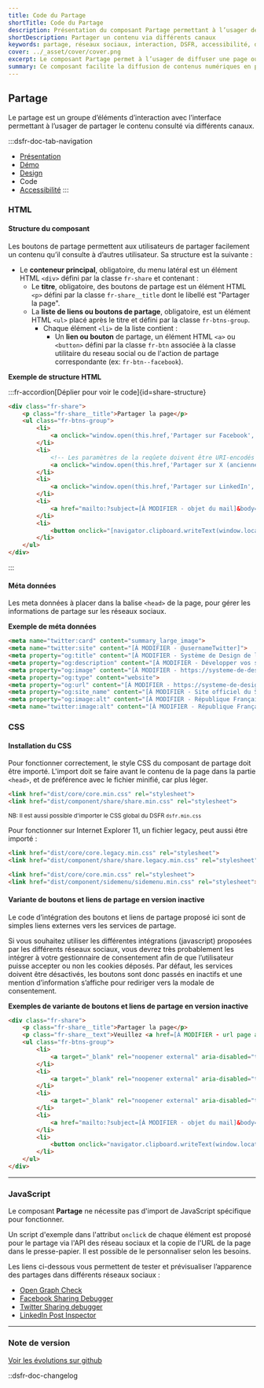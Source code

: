 ```yaml
---
title: Code du Partage
shortTitle: Code du Partage
description: Présentation du composant Partage permettant à l’usager de diffuser un contenu via les réseaux sociaux, un email ou un lien direct.
shortDescription: Partager un contenu via différents canaux
keywords: partage, réseaux sociaux, interaction, DSFR, accessibilité, design système, bouton, lien
cover: ../_asset/cover/cover.png
excerpt: Le composant Partage permet à l’usager de diffuser une page ou un contenu en quelques clics à travers plusieurs canaux comme les réseaux sociaux, l’email ou un lien copié.
summary: Ce composant facilite la diffusion de contenus numériques en permettant aux usagers de partager une page via des boutons accessibles et adaptés à chaque canal. Il garantit une intégration cohérente avec les règles d’accessibilité, une présentation compacte et une compatibilité avec les outils de gestion du consentement pour les services tiers.
---
```


## Partage

Le partage est un groupe d’éléments d’interaction avec l’interface permettant à l’usager de partager le contenu consulté via différents canaux.

:::dsfr-doc-tab-navigation
- [Présentation](../index.md)
- [Démo](../demo/index.md)
- [Design](../design/index.md)
- Code
- [Accessibilité](../accessibility/index.md)
:::

### HTML

#### Structure du composant

Les boutons de partage permettent aux utilisateurs de partager facilement un contenu qu’il consulte à d’autres utilisateur.
Sa structure est la suivante :

- Le **conteneur principal**, obligatoire, du menu latéral est un élément HTML `<div>` défini par la classe `fr-share` et contenant :
    - Le **titre**, obligatoire, des boutons de partage est un élément HTML `<p>` défini par la classe `fr-share__title` dont le libellé est "Partager la page".
    - La **liste de liens ou boutons de partage**, obligatoire, est un élément HTML `<ul>` placé après le titre et défini par la classe `fr-btns-group`.
        - Chaque élément `<li>` de la liste contient :
            - Un **lien ou bouton** de partage, un élément HTML `<a>` ou `<button>` défini par la classe `fr-btn` associée à la classe utilitaire du reseau social ou de l'action de partage correspondante (ex: `fr-btn--facebook`).

**Exemple de structure HTML**

:::fr-accordion[Déplier pour voir le code]{id=share-structure}

```HTML
<div class="fr-share">
    <p class="fr-share__title">Partager la page</p>
    <ul class="fr-btns-group">
        <li>
            <a onclick="window.open(this.href,'Partager sur Facebook','toolbar=no,location=yes,status=no,menubar=no,scrollbars=yes,resizable=yes,width=600,height=450'); event.preventDefault();" href="https://www.facebook.com/sharer.php?u=[À MODIFIER - url de la page]" target="_blank" rel="noopener external" class="fr-btn--facebook fr-btn">Partager sur Facebook</a>
        </li>
        <li>
            <!-- Les paramètres de la reqûete doivent être URI-encodés (ex: encodeURIComponent() en js) -->
            <a onclick="window.open(this.href,'Partager sur X (anciennement Twitter)','toolbar=no,location=yes,status=no,menubar=no,scrollbars=yes,resizable=yes,width=600,height=420'); event.preventDefault();" href="https://twitter.com/intent/tweet?url=[À MODIFIER - url de la page]&text=[À MODIFIER - titre ou texte descriptif de la page]&via=[À MODIFIER - via]&hashtags=[À MODIFIER - hashtags]" target="_blank" rel="noopener external" class="fr-btn--twitter-x fr-btn">Partager sur X (anciennement Twitter)</a>
        </li>
        <li>
            <a onclick="window.open(this.href,'Partager sur LinkedIn','toolbar=no,location=yes,status=no,menubar=no,scrollbars=yes,resizable=yes,width=550,height=550'); event.preventDefault();" href="https://www.linkedin.com/shareArticle?url=[À MODIFIER - url de la page]&title=[À MODIFIER - titre ou texte descriptif de la page]" target="_blank" rel="noopener external" class="fr-btn--linkedin fr-btn">Partager sur LinkedIn</a>
        </li>
        <li>
            <a href="mailto:?subject=[À MODIFIER - objet du mail]&body=[À MODIFIER - titre ou texte descriptif de la page] [À MODIFIER - url de la page]" target="_blank" rel="noopener external" class="fr-btn--mail fr-btn">Partager par email</a>
        </li>
        <li>
            <button onclick="[navigator.clipboard.writeText(window.location).then(function() {alert('Adresse copiée dans le presse papier.')});]" type="button" class="fr-btn--copy fr-btn">Copier dans le presse-papier</button>
        </li>
    </ul>
</div>
```

:::

#### Méta données

Les meta données à placer dans la balise `<head>` de la page, pour gérer les informations de partage sur les réseaux sociaux.

**Exemple de méta données**

```HTML
<meta name="twitter:card" content="summary_large_image">
<meta name="twitter:site" content="[À MODIFIER - @usernameTwitter]">
<meta property="og:title" content="[À MODIFIER - Système de Design de l&#39;État]">
<meta property="og:description" content="[À MODIFIER - Développer vos sites et applications en utilisant des composants prêts à l&#39;emploi, accessibles et ergonomiques]">
<meta property="og:image" content="[À MODIFIER - https://systeme-de-design.gouv.fr/src/img/systeme-de-design.gouv.fr.jpg]">
<meta property="og:type" content="website">
<meta property="og:url" content="[À MODIFIER - https://systeme-de-design.gouv.fr/]">
<meta property="og:site_name" content="[À MODIFIER - Site officiel du Système de Design de l&#39;État]">
<meta property="og:image:alt" content="[À MODIFIER - République Française - Système de Design de l&#39;État]">
<meta name="twitter:image:alt" content="[À MODIFIER - République Française - Système de Design de l&#39;État]">
```

### CSS

#### Installation du CSS

Pour fonctionner correctement, le style CSS du composant de partage doit être importé.  L'import doit se faire avant le contenu de la page dans la partie `<head>`, et de préférence avec le fichier minifié, car plus léger.

```HTML
<link href="dist/core/core.min.css" rel="stylesheet">
<link href="dist/component/share/share.min.css" rel="stylesheet">
```

<small>NB: Il est aussi possible d'importer le CSS global du DSFR `dsfr.min.css`</small>

Pour fonctionner sur Internet Explorer 11, un fichier legacy, peut aussi être importé :

```HTML
<link href="dist/core/core.legacy.min.css" rel="stylesheet">
<link href="dist/component/share/share.legacy.min.css" rel="stylesheet">
```

```HTML
<link href="dist/core/core.min.css" rel="stylesheet">
<link href="dist/component/sidemenu/sidemenu.min.css" rel="stylesheet">
```

#### Variante de boutons et liens de partage en version inactive

Le code d’intégration des boutons et liens de partage proposé ici sont de simples liens externes vers les services de partage.

Si vous souhaitez utiliser les différentes intégrations (javascript) proposées par les différents réseaux sociaux, vous devrez très probablement les intégrer à votre gestionnaire de consentement afin de que l’utilisateur puisse accepter ou non les cookies déposés.
Par défaut, les services doivent être désactivés, les boutons sont donc passés en inactifs et une mention d’information s’affiche pour rediriger vers la modale de consentement.

**Exemples de variante de boutons et liens de partage en version inactive**

```HTML
<div class="fr-share">
    <p class="fr-share__title">Partager la page</p>
    <p class="fr-share__text">Veuillez <a href=[À MODIFIER - url page autorisation cookies]>autoriser le dépôt de cookies</a> pour partager sur Facebook, Twitter et LinkedIn.</p>
    <ul class="fr-btns-group">
        <li>
            <a target="_blank" rel="noopener external" aria-disabled="true" role="link" class="fr-btn--facebook fr-btn">Partager sur Facebook</a>
        </li>
        <li>
            <a target="_blank" rel="noopener external" aria-disabled="true" role="link" class="fr-btn--twitter-x fr-btn">Partager sur X (anciennement Twitter)</a>
        </li>
        <li>
            <a target="_blank" rel="noopener external" aria-disabled="true" role="link" class="fr-btn--linkedin fr-btn">Partager sur LinkedIn</a>
        </li>
        <li>
            <a href="mailto:?subject=[À MODIFIER - objet du mail]&body=[À MODIFIER - titre ou texte descriptif de la page] [À MODIFIER - url de la page]" target="_blank" rel="noopener external" class="fr-btn--mail fr-btn">Partager par email</a>
        </li>
        <li>
            <button onclick="navigator.clipboard.writeText(window.location).then(function() {alert('Adresse copiée dans le presse papier.')});" type="button" class="fr-btn--copy fr-btn">Copier dans le presse-papier</button>
        </li>
    </ul>
</div>
```

---

### JavaScript

Le composant **Partage** ne nécessite pas d'import de JavaScript spécifique pour fonctionner.

Un script d'exemple dans l'attribut `onclick` de chaque élément est proposé pour le partage via l'API des réseau sociaux et la copie de l'URL de la page dans le presse-papier. Il est possible de le personnaliser selon les besoins.

Les liens ci-dessous vous permettent de tester et prévisualiser l’apparence des partages dans différents réseaux sociaux :

- [Open Graph Check](https://www.opengraph.xyz/)
- [Facebook Sharing Debugger](https://developers.facebook.com/tools/debug/)
- [Twitter Sharing debugger](https://cards-dev.twitter.com/validator)
- [LinkedIn Post Inspector](https://www.linkedin.com/post-inspector/)

---

### Note de version

[Voir les évolutions sur github](https://github.com/GouvernementFR/dsfr/pulls?q=is%3Apr+is%3Aclosed+is%3Amerged+share+)

::dsfr-doc-changelog
